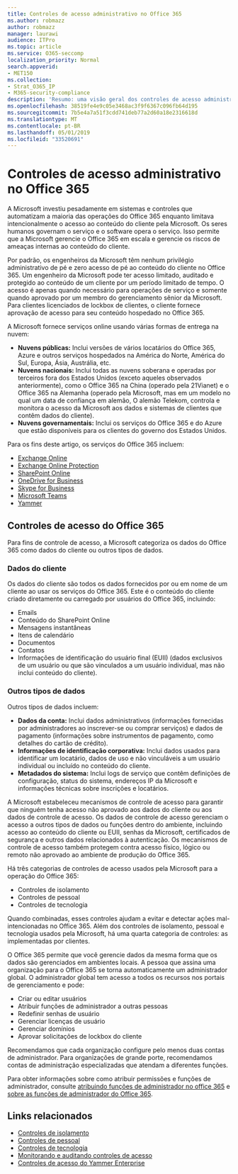 ```yaml
---
title: Controles de acesso administrativo no Office 365
ms.author: robmazz
author: robmazz
manager: laurawi
audience: ITPro
ms.topic: article
ms.service: O365-seccomp
localization_priority: Normal
search.appverid:
- MET150
ms.collection:
- Strat_O365_IP
- M365-security-compliance
description: 'Resumo: uma visão geral dos controles de acesso administrativo e categorização de dados do Office 365.'
ms.openlocfilehash: 38519fe4e9c05e3468ac3f9f6367c096fb64d195
ms.sourcegitcommit: 7b5e4a7a51f3cdd741deb77a2d60a18e2316618d
ms.translationtype: MT
ms.contentlocale: pt-BR
ms.lasthandoff: 05/01/2019
ms.locfileid: "33520691"
---
```

# <a name="administrative-access-controls-in-office-365"></a>Controles de acesso administrativo no Office 365 

A Microsoft investiu pesadamente em sistemas e controles que automatizam a maioria das operações do Office 365 enquanto limitava intencionalmente o acesso ao conteúdo do cliente pela Microsoft. Os seres humanos governam o serviço e o software opera o serviço. Isso permite que a Microsoft gerencie o Office 365 em escala e gerencie os riscos de ameaças internas ao conteúdo do cliente.

Por padrão, os engenheiros da Microsoft têm nenhum privilégio administrativo de pé e zero acesso de pé ao conteúdo do cliente no Office 365. Um engenheiro da Microsoft pode ter acesso limitado, auditado e protegido ao conteúdo de um cliente por um período limitado de tempo. O acesso é apenas quando necessário para operações de serviço e somente quando aprovado por um membro do gerenciamento sênior da Microsoft. Para clientes licenciados de lockbox de clientes, o cliente fornece aprovação de acesso para seu conteúdo hospedado no Office 365.

A Microsoft fornece serviços online usando várias formas de entrega na nuvem:

- **Nuvens públicas:** Inclui versões de vários locatários do Office 365, Azure e outros serviços hospedados na América do Norte, América do Sul, Europa, Ásia, Austrália, etc.
- **Nuvens nacionais:** Inclui todas as nuvens soberana e operadas por terceiros fora dos Estados Unidos (exceto aqueles observados anteriormente), como o Office 365 na China (operado pela 21Vianet) e o Office 365 na Alemanha (operado pela Microsoft, mas em um modelo no qual um data de confiança em alemão, O alemão Telekom, controla e monitora o acesso da Microsoft aos dados e sistemas de clientes que contêm dados do cliente).
- **Nuvens governamentais:** Inclui os serviços do Office 365 e do Azure que estão disponíveis para os clientes do governo dos Estados Unidos.

Para os fins deste artigo, os serviços do Office 365 incluem:

- [Exchange Online](https://docs.microsoft.com/Exchange/exchange-online)
- [Exchange Online Protection](https://docs.microsoft.com/Office365/SecurityCompliance/eop/exchange-online-protection-overview)
- [SharePoint Online](https://docs.microsoft.com/sharepoint/sharepoint-online)
- [OneDrive for Business](https://docs.microsoft.com/OneDrive/onedrive)
- [Skype for Business](https://docs.microsoft.com/SkypeForBusiness/skype-for-business-online)
- [Microsoft Teams](https://docs.microsoft.com/MicrosoftTeams/Teams-overview)
- [Yammer](https://docs.microsoft.com/yammer/yammer-landing-page)

## <a name="office-365-access-controls"></a>Controles de acesso do Office 365

Para fins de controle de acesso, a Microsoft categoriza os dados do Office 365 como dados do cliente ou outros tipos de dados.

### <a name="customer-data"></a>Dados do cliente

Os dados do cliente são todos os dados fornecidos por ou em nome de um cliente ao usar os serviços do Office 365. Este é o conteúdo do cliente criado diretamente ou carregado por usuários do Office 365, incluindo:

- Emails
- Conteúdo do SharePoint Online
- Mensagens instantâneas
- Itens de calendário
- Documentos
- Contatos
- Informações de identificação do usuário final (EUII) (dados exclusivos de um usuário ou que são vinculados a um usuário individual, mas não inclui conteúdo do cliente).

### <a name="other-types-of-data"></a>Outros tipos de dados

Outros tipos de dados incluem:

- **Dados da conta:** Inclui dados administrativos (informações fornecidas por administradores ao inscrever-se ou comprar serviços) e dados de pagamento (informações sobre instrumentos de pagamento, como detalhes do cartão de crédito).
- **Informações de identificação corporativa:** Inclui dados usados para identificar um locatário, dados de uso e não vinculáveis a um usuário individual ou incluído no conteúdo do cliente.
- **Metadados do sistema:** Inclui logs de serviço que contêm definições de configuração, status do sistema, endereços IP da Microsoft e informações técnicas sobre inscrições e locatários.

A Microsoft estabeleceu mecanismos de controle de acesso para garantir que ninguém tenha acesso não aprovado aos dados do cliente ou aos dados de controle de acesso. Os dados de controle de acesso gerenciam o acesso a outros tipos de dados ou funções dentro do ambiente, incluindo acesso ao conteúdo do cliente ou EUII, senhas da Microsoft, certificados de segurança e outros dados relacionados à autenticação. Os mecanismos de controle de acesso também protegem contra acesso físico, lógico ou remoto não aprovado ao ambiente de produção do Office 365.

Há três categorias de controles de acesso usados pela Microsoft para a operação do Office 365:

- Controles de isolamento
- Controles de pessoal
- Controles de tecnologia

Quando combinadas, esses controles ajudam a evitar e detectar ações mal-intencionadas no Office 365. Além dos controles de isolamento, pessoal e tecnologia usados pela Microsoft, há uma quarta categoria de controles: as implementadas por clientes.

O Office 365 permite que você gerencie dados da mesma forma que os dados são gerenciados em ambientes locais. A pessoa que assina uma organização para o Office 365 se torna automaticamente um administrador global. O administrador global tem acesso a todos os recursos nos portais de gerenciamento e pode:

- Criar ou editar usuários
- Atribuir funções de administrador a outras pessoas
- Redefinir senhas de usuário
- Gerenciar licenças de usuário
- Gerenciar domínios
- Aprovar solicitações de lockbox do cliente

Recomendamos que cada organização configure pelo menos duas contas de administrador. Para organizações de grande porte, recomendamos contas de administração especializadas que atendam a diferentes funções.

Para obter informações sobre como atribuir permissões e funções de administrador, consulte [atribuindo funções de administrador no office 365](https://support.office.com/article/Assigning-admin-roles-in-Office-365-eac4d046-1afd-4f1a-85fc-8219c79e1504) e [sobre as funções de administrador do Office 365](https://support.office.com/article/Permissions-in-Office-365-DA585EEA-F576-4F55-A1E0-87090B6AAA9D).

## <a name="related-links"></a>Links relacionados

- [Controles de isolamento](office-365-isolation-controls.md)
- [Controles de pessoal](office-365-personnel-controls.md)
- [Controles de tecnologia](office-365-technology-controls.md)
- [Monitorando e auditando controles de acesso ](office-365-monitoring-and-auditing-access-controls.md)
- [Controles de acesso do Yammer Enterprise](office-365-yammer-enterprise-access-controls.md)